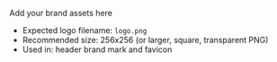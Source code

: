 Add your brand assets here

- Expected logo filename: `logo.png`
- Recommended size: 256x256 (or larger, square, transparent PNG)
- Used in: header brand mark and favicon

